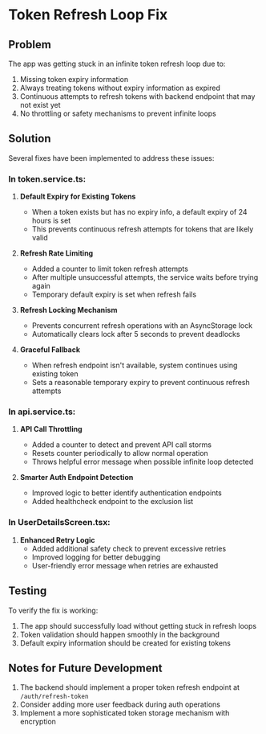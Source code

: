 # Token Refresh Loop Fix

## Problem
The app was getting stuck in an infinite token refresh loop due to:
1. Missing token expiry information
2. Always treating tokens without expiry information as expired
3. Continuous attempts to refresh tokens with backend endpoint that may not exist yet
4. No throttling or safety mechanisms to prevent infinite loops

## Solution
Several fixes have been implemented to address these issues:

### In token.service.ts:

1. **Default Expiry for Existing Tokens**
   - When a token exists but has no expiry info, a default expiry of 24 hours is set
   - This prevents continuous refresh attempts for tokens that are likely valid

2. **Refresh Rate Limiting**
   - Added a counter to limit token refresh attempts
   - After multiple unsuccessful attempts, the service waits before trying again
   - Temporary default expiry is set when refresh fails

3. **Refresh Locking Mechanism**
   - Prevents concurrent refresh operations with an AsyncStorage lock
   - Automatically clears lock after 5 seconds to prevent deadlocks

4. **Graceful Fallback**
   - When refresh endpoint isn't available, system continues using existing token
   - Sets a reasonable temporary expiry to prevent continuous refresh attempts

### In api.service.ts:

1. **API Call Throttling**
   - Added a counter to detect and prevent API call storms
   - Resets counter periodically to allow normal operation
   - Throws helpful error message when possible infinite loop detected

2. **Smarter Auth Endpoint Detection**
   - Improved logic to better identify authentication endpoints
   - Added healthcheck endpoint to the exclusion list

### In UserDetailsScreen.tsx:

1. **Enhanced Retry Logic**
   - Added additional safety check to prevent excessive retries
   - Improved logging for better debugging
   - User-friendly error message when retries are exhausted

## Testing
To verify the fix is working:
1. The app should successfully load without getting stuck in refresh loops
2. Token validation should happen smoothly in the background
3. Default expiry information should be created for existing tokens

## Notes for Future Development
1. The backend should implement a proper token refresh endpoint at `/auth/refresh-token`
2. Consider adding more user feedback during auth operations
3. Implement a more sophisticated token storage mechanism with encryption
